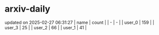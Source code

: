 # arxiv-daily
updated on 2025-02-27 06:31:27
| name | count |
| - | - |
| user_0 | 159 |
| user_3 | 25 |
| user_2 | 66 |
| user_1 | 41 |
